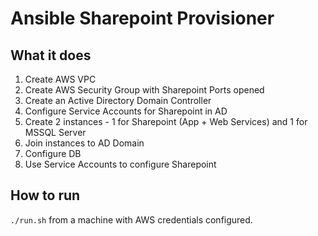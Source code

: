 # Ansible Sharepoint Provisioner

## What it does

1. Create AWS VPC
1. Create AWS Security Group with Sharepoint Ports opened
1. Create an Active Directory Domain Controller
1. Configure Service Accounts for Sharepoint in AD
1. Create 2 instances - 1 for Sharepoint (App + Web Services) and 1 for MSSQL Server
1. Join instances to AD Domain
1. Configure DB
1. Use Service Accounts to configure Sharepoint

## How to run

`./run.sh` from a machine with AWS credentials configured.
